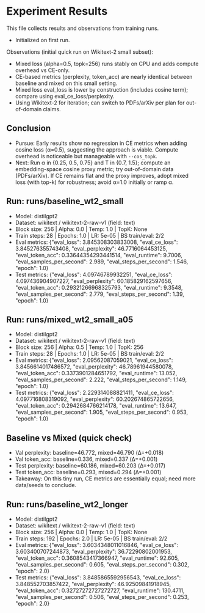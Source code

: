 # Experiment Results

This file collects results and observations from training runs.

- Initialized on first run.

Observations (initial quick run on Wikitext-2 small subset):
- Mixed loss (alpha=0.5, topk=256) runs stably on CPU and adds compute overhead vs CE-only.
- CE-based metrics (perplexity, token_acc) are nearly identical between baseline and mixed on this small setting.
- Mixed loss eval_loss is lower by construction (includes cosine term); compare using eval_ce_loss/perplexity.
- Using Wikitext-2 for iteration; can switch to PDFs/arXiv per plan for out-of-domain claims.

## Conclusion
- Pursue: Early results show no regression in CE metrics when adding cosine loss (α=0.5), suggesting the approach is viable. Compute overhead is noticeable but manageable with `--cos_topk`.
- Next: Run α in {0.25, 0.5, 0.75} and T in {0.7, 1.5}; compute an embedding-space cosine proxy metric; try out-of-domain data (PDFs/arXiv). If CE remains flat and the proxy improves, adopt mixed loss (with top-k) for robustness; avoid α=1.0 initially or ramp α.


## Run: runs/baseline_wt2_small
- Model: distilgpt2
- Dataset: wikitext / wikitext-2-raw-v1 (field: text)
- Block size: 256 | Alpha: 0.0 | Temp: 1.0 | TopK: None
- Train steps: 28 | Epochs: 1.0 | LR: 5e-05 | BS train/eval: 2/2
- Eval metrics: {"eval_loss": 3.845308303833008, "eval_ce_loss": 3.845276355743408, "eval_perplexity": 46.7716064453125, "eval_token_acc": 0.33644354293441514, "eval_runtime": 9.7006, "eval_samples_per_second": 2.989, "eval_steps_per_second": 1.546, "epoch": 1.0}
- Test metrics: {"eval_loss": 4.09746789932251, "eval_ce_loss": 4.097436904907227, "eval_perplexity": 60.185829162597656, "eval_token_acc": 0.29321266968325793, "eval_runtime": 9.3548, "eval_samples_per_second": 2.779, "eval_steps_per_second": 1.39, "epoch": 1.0}


## Run: runs/mixed_wt2_small_a05
- Model: distilgpt2
- Dataset: wikitext / wikitext-2-raw-v1 (field: text)
- Block size: 256 | Alpha: 0.5 | Temp: 1.0 | TopK: 256
- Train steps: 28 | Epochs: 1.0 | LR: 5e-05 | BS train/eval: 2/2
- Eval metrics: {"eval_loss": 2.09562087059021, "eval_ce_loss": 3.8456614017486572, "eval_perplexity": 46.78961944580078, "eval_token_acc": 0.3373901284651792, "eval_runtime": 13.052, "eval_samples_per_second": 2.222, "eval_steps_per_second": 1.149, "epoch": 1.0}
- Test metrics: {"eval_loss": 2.229314088821411, "eval_ce_loss": 4.097716808319092, "eval_perplexity": 60.202674865722656, "eval_token_acc": 0.2942684766214178, "eval_runtime": 13.647, "eval_samples_per_second": 1.905, "eval_steps_per_second": 0.953, "epoch": 1.0}

## Baseline vs Mixed (quick check)
- Val perplexity: baseline=46.772, mixed=46.790 (Δ=+0.018)
- Val token_acc: baseline=0.336, mixed=0.337 (Δ=+0.001)
- Test perplexity: baseline=60.186, mixed=60.203 (Δ=+0.017)
- Test token_acc: baseline=0.293, mixed=0.294 (Δ=+0.001)
- Takeaway: On this tiny run, CE metrics are essentially equal; need more data/seeds to conclude.


## Run: runs/baseline_wt2_longer
- Model: distilgpt2
- Dataset: wikitext / wikitext-2-raw-v1 (field: text)
- Block size: 256 | Alpha: 0.0 | Temp: 1.0 | TopK: None
- Train steps: 192 | Epochs: 2.0 | LR: 5e-05 | BS train/eval: 2/2
- Eval metrics: {"eval_loss": 3.6034348011016846, "eval_ce_loss": 3.603400707244873, "eval_perplexity": 36.72290802001953, "eval_token_acc": 0.3608543417366947, "eval_runtime": 92.605, "eval_samples_per_second": 0.605, "eval_steps_per_second": 0.302, "epoch": 2.0}
- Test metrics: {"eval_loss": 3.8485865592956543, "eval_ce_loss": 3.848552703857422, "eval_perplexity": 46.92509841918945, "eval_token_acc": 0.32727272727272727, "eval_runtime": 130.4711, "eval_samples_per_second": 0.506, "eval_steps_per_second": 0.253, "epoch": 2.0}
